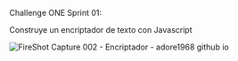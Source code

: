 Challenge ONE Sprint 01:

Construye un encriptador de texto con Javascript

![FireShot Capture 002 - Encriptador - adore1968 github io](https://github.com/adore1968/challenge-one-encriptador-de-texto/assets/101434158/45b76ac5-b9bc-4cc9-a915-f45b9b4c1824)
